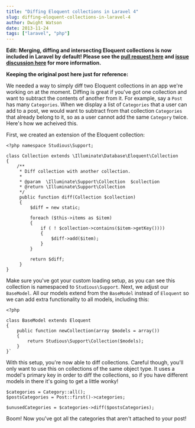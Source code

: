 ```yaml
---
title: "Diffing Eloquent collections in Laravel 4"
slug: diffing-eloquent-collections-in-laravel-4
author: Dwight Watson
date: 2013-11-24
tags: ["laravel", "php"]
---
```


**Edit: Merging, diffing and intersecting Eloquent collections is now included in Laravel by default! Please see the [pull request here](https://github.com/laravel/framework/pull/2795) and [issue discussion here](https://github.com/laravel/framework/issues/2780) for more information.**

**Keeping the original post here just for reference:**

We needed a way to simply diff two Eloquent collections in an app we're working on at the moment. Diffing is great if you've got one collection and want to subtract the contents of another from it. For example, say a `Post` has many `Categories`. When we display a list of `Categories` that a user can add to a post, we would want to subtract from that collection `Categories` that already belong to it, so as a user cannot add the same `Category` twice. Here's how we acheived this.

First, we created an extension of the Eloquent collection:

    <?php namespace Studious\Support;

    class Collection extends \Illuminate\Database\Eloquent\Collection
    {
        /**
    	 * Diff collection with another collection.
    	 *
    	 * @param  \Illuminate\Support\Collection  $collection
    	 * @return \Illuminate\Support\Collection
    	 */
    	 public function diff(Collection $collection)
    	 {
    	     $diff = new static;

    		 foreach ($this->items as $item)
    		 {
    		     if ( ! $collection->contains($item->getKey())))
    			 {
    			     $diff->add($item);
    			 }
    		 }

    		 return $diff;
    	 }
    }

Make sure you've got your custom loading setup, as you can see this collection is namespaced to `Studious\Support`. Next, we adjust our `BaseModel`. All our models extend from the `BaseModel` instead of `Eloquent` so we can add extra functionality to all models, including this:

    <?php

    class BaseModel extends Eloquent
    {
        public function newCollection(array $models = array())
    	{
    	    return Studious\Support\Collection($models);
    	}
    }`

With this setup, you're now able to diff collections. Careful though, you'll only want to use this on collections of the same object type. It uses a model's primary key in order to diff the collections, so if you have different models in there it's going to get a little wonky!

    $categories = Category::all();
    $postsCategories = Post::first()->categories;

    $unusedCategories = $categories->diff($postsCategories);

Boom! Now you've got all the categories that aren't attached to your post!
